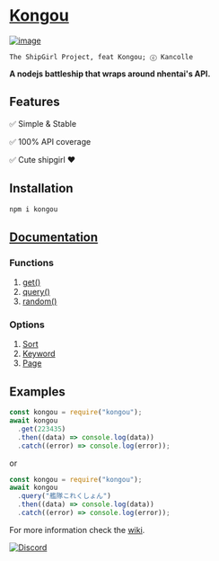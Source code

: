 # [**Kongou**](https://www.npmjs.com/package/kongou)

[![image](https://i.imgur.com/6geUHqy.png)](https://www.pixiv.net/en/artworks/83860230)

```;
The ShipGirl Project, feat Kongou; ⓒ Kancolle
```

**A nodejs battleship that wraps around nhentai's API.**

## Features

✅ Simple & Stable

✅ 100% API coverage

✅ Cute shipgirl ❤

## Installation

```sh
npm i kongou
```

## [Documentation](https://github.com/Curstantine/Kongou/wiki)

### Functions

1. [get()](https://github.com/Curstantine/Kongou/wiki/Functions#get)
2. [query()](https://github.com/Curstantine/Kongou/wiki/Functions#query)
3. [random()](https://github.com/Curstantine/Kongou/wiki/Functions#random)

### Options

1. [Sort](https://github.com/Curstantine/Kongou/wiki/Options#sort)
2. [Keyword](https://github.com/Curstantine/Kongou/wiki/Options#keyword)
3. [Page](https://github.com/Curstantine/Kongou/wiki/Options#page)

## Examples

```js
const kongou = require("kongou");
await kongou
  .get(223435)
  .then((data) => console.log(data))
  .catch((error) => console.log(error));
```

or

```js
const kongou = require("kongou");
await kongou
  .query("艦隊これくしょん")
  .then((data) => console.log(data))
  .catch((error) => console.log(error));
```

For more information check the [wiki](https://github.com/Curstantine/Kongou/wiki).

[![Discord](https://img.shields.io/discord/698062395263942686?color=%235A71C3&label=Discord&logo=discord&logoColor=white)](https://discord.gg/ymuR2htTfy)
